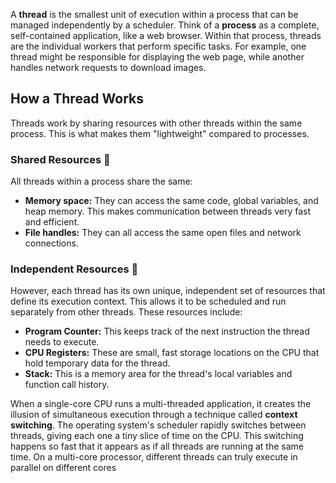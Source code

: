 A **thread** is the smallest unit of execution within a process that can be managed independently by a scheduler. Think of a **process** as a complete, self-contained application, like a web browser. Within that process, threads are the individual workers that perform specific tasks. For example, one thread might be responsible for displaying the web page, while another handles network requests to download images.

## How a Thread Works

Threads work by sharing resources with other threads within the same process. This is what makes them "lightweight" compared to processes.

### Shared Resources 🤝

All threads within a process share the same:

- **Memory space:** They can access the same code, global variables, and heap memory. This makes communication between threads very fast and efficient.
- **File handles:** They can all access the same open files and network connections.

### Independent Resources 🧠

However, each thread has its own unique, independent set of resources that define its execution context. This allows it to be scheduled and run separately from other threads. These resources include:

- **Program Counter:** This keeps track of the next instruction the thread needs to execute.
- **CPU Registers:** These are small, fast storage locations on the CPU that hold temporary data for the thread.
- **Stack:** This is a memory area for the thread's local variables and function call history.

When a single-core CPU runs a multi-threaded application, it creates the illusion of simultaneous execution through a technique called **context switching**. The operating system's scheduler rapidly switches between threads, giving each one a tiny slice of time on the CPU. This switching happens so fast that it appears as if all threads are running at the same time. On a multi-core processor, different threads can truly execute in parallel on different cores